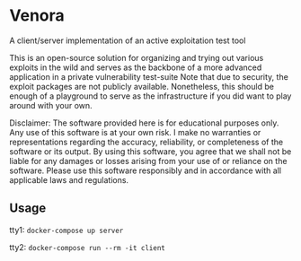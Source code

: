 # Venora

A client/server implementation of an active exploitation test tool

This is an open-source solution for organizing and trying out various exploits in the wild and serves as the backbone of a more advanced application in a private vulnerability test-suite
Note that due to security, the exploit packages are not publicly available. Nonetheless, this should be enough of a playground to serve as the infrastructure if you did want to play around with your own.

Disclaimer: The software provided here is for educational purposes only. Any use of this software is at your own risk. I make no warranties or representations regarding the accuracy, reliability, or completeness of the software or its output. By using this software, you agree that we shall not be liable for any damages or losses arising from your use of or reliance on the software. Please use this software responsibly and in accordance with all applicable laws and regulations.

## Usage

tty1: `docker-compose up server`

tty2: `docker-compose run --rm -it client`
